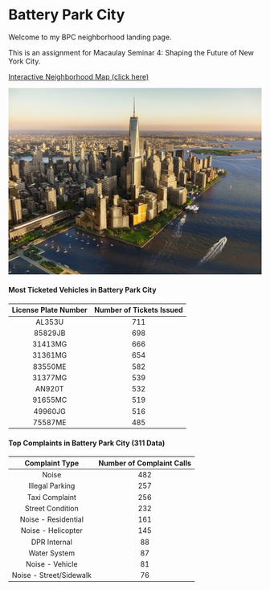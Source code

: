 # Battery Park City
Welcome to my BPC neighborhood landing page.

This is an assignment for Macaulay Seminar 4: Shaping the Future of New York City.

[Interactive Neighborhood Map (click here)](../master/hw5-2.geojson)

![alt-text][bpcskyline]

#### Most Ticketed Vehicles in Battery Park City

| License Plate Number | Number of Tickets Issued |
| :-------------: |:-------------:|
| AL353U        | 711 |
| 85829JB       | 698 |
| 31413MG       | 666 |
| 31361MG       | 654 |
| 83550ME       | 582 |
| 31377MG       | 539 |
| AN920T        | 532 |
| 91655MC       | 519 |
| 49960JG       | 516 |
| 75587ME       | 485 |

#### Top Complaints in Battery Park City (311 Data)
| Complaint Type | Number of Complaint Calls |
| :-------------:|:--------------------:|
| Noise | 482 |
| Illegal Parking | 257 |
| Taxi Complaint | 256 |
| Street Condition | 232 |
| Noise - Residential | 161 |
| Noise - Helicopter | 145 |
| DPR Internal | 88 |
| Water System | 87 |
| Noise - Vehicle | 81 |
| Noise - Street/Sidewalk | 76 |



[bpcskyline]: https://github.com/matthewbinshtok/Battery-Park-City/blob/master/bpcskyline.jpg "BPC from above"
